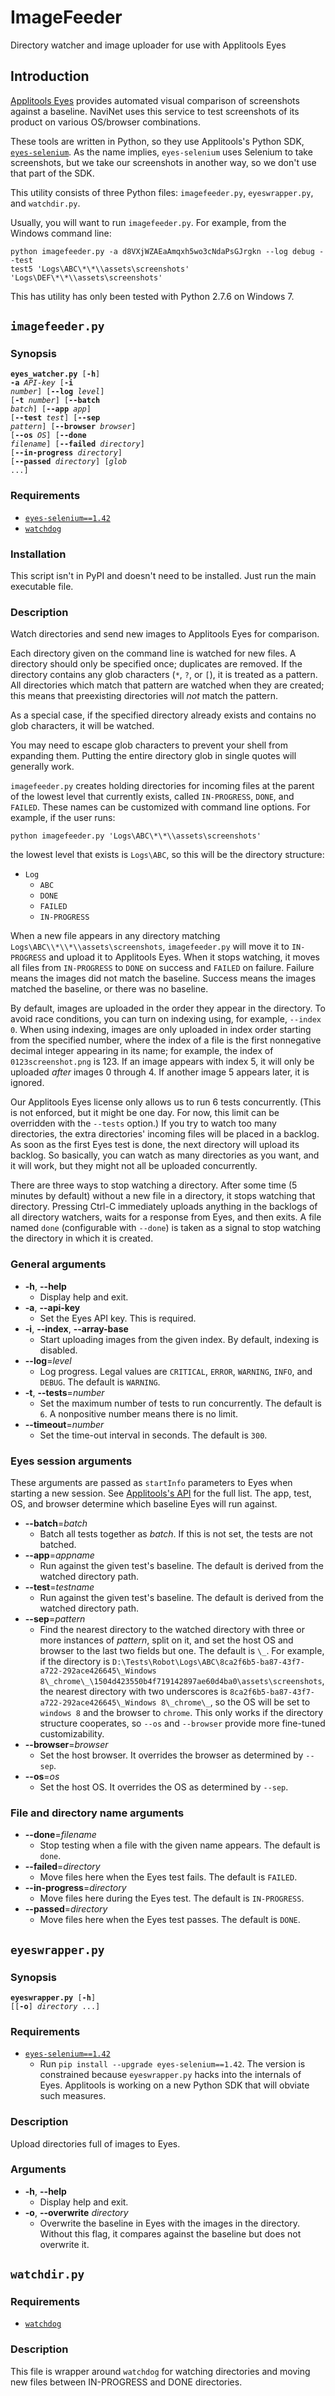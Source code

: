 # ImageFeeder

Directory watcher and image uploader for use with Applitools Eyes


## Introduction

[Applitools Eyes](http://applitools.com/) provides automated visual comparison
of screenshots against a baseline. NaviNet uses this service to test
screenshots of its product on various OS/browser combinations.

These tools are written in Python, so they use Applitools's Python SDK,
[`eyes-selenium`](https://pypi.python.org/pypi/eyes-selenium). As the name
implies, `eyes-selenium` uses Selenium to take screenshots, but we take our
screenshots in another way, so we don't use that part of the SDK.

This utility consists of three Python files: `imagefeeder.py`,
`eyeswrapper.py`, and `watchdir.py`.

Usually, you will want to run `imagefeeder.py`. For example, from the Windows
command line:

```
python imagefeeder.py -a d8VXjWZAEaAmqxh5wo3cNdaPsGJrgkn --log debug --test
test5 'Logs\ABC\*\*\\assets\screenshots' 'Logs\DEF\*\*\\assets\screenshots'
```

This has utility has only been tested with Python 2.7.6 on Windows 7.


## `imagefeeder.py`


### Synopsis

<code>**eyes\_watcher.py** [**-h**] **-a** _API-key_ [**-i** _number_]
[**--log** _level_] [**-t** _number_] [**--batch** _batch_] [**--app** _app_]
[**--test** _test_] [**--sep** _pattern_] [**--browser** _browser_] [**--os**
_OS_] [**--done** _filename_] [**--failed** _directory_] [**--in-progress**
_directory_] [**--passed** _directory_] [_glob_ ...]</code>


### Requirements

* [`eyes-selenium==1.42`](https://pypi.python.org/pypi/eyes-selenium/1.42)
* [`watchdog`](https://pypi.python.org/pypi/watchdog)


### Installation

This script isn't in PyPI and doesn't need to be installed. Just run the main
executable file.


### Description

Watch directories and send new images to Applitools Eyes for comparison.

Each directory given on the command line is watched for new files. A directory
should only be specified once; duplicates are removed. If the directory
contains any glob characters (`*`, `?`, or `[`), it is treated as a pattern.
All directories which match that pattern are watched when they are created;
this means that preexisting directories will _not_ match the pattern.

As a special case, if the specified directory already exists and contains no
glob characters, it will be watched.

You may need to escape glob characters to prevent your shell from expanding
them. Putting the entire directory glob in single quotes will generally work.

`imagefeeder.py` creates holding directories for incoming files at the parent
of the lowest level that currently exists, called `IN-PROGRESS`, `DONE`, and
`FAILED`. These names can be customized with command line options. For example,
if the user runs:

    python imagefeeder.py 'Logs\ABC\*\*\\assets\screenshots'

the lowest level that exists is `Logs\ABC`, so this will be the directory
structure:

* `Log`
  * `ABC`
  * `DONE`
  * `FAILED`
  * `IN-PROGRESS`


When a new file appears in any directory matching
`Logs\ABC\\*\\*\\assets\screenshots`, `imagefeeder.py` will move it to
`IN-PROGRESS` and upload it to Applitools Eyes. When it stops watching, it
moves all files from `IN-PROGRESS` to `DONE` on success and `FAILED` on
failure. Failure means the images did not match the baseline. Success means the
images matched the baseline, or there was no baseline.

By default, images are uploaded in the order they appear in the directory. To
avoid race conditions, you can turn on indexing using, for example, `--index
0`. When using indexing, images are only uploaded in index order starting from
the specified number, where the index of a file is the first nonnegative
decimal integer appearing in its name; for example, the index of
`0123screenshot.png` is 123. If an image appears with index 5, it will only be
uploaded _after_ images 0 through 4. If another image 5 appears later, it is
ignored.

Our Applitools Eyes license only allows us to run 6 tests concurrently. (This
is not enforced, but it might be one day. For now, this limit can be overridden
with the `--tests` option.) If you try to watch too many directories, the extra
directories' incoming files will be placed in a backlog. As soon as the first
Eyes test is done, the next directory will upload its backlog. So basically,
you can watch as many directories as you want, and it will work, but they might
not all be uploaded concurrently.


There are three ways to stop watching a directory. After some time (5 minutes
by default) without a new file in a directory, it stops watching that
directory. Pressing Ctrl-C immediately uploads anything in the backlogs of all
directory watchers, waits for a response from Eyes, and then exits. A file
named `done` (configurable with `--done`) is taken as a signal to stop watching
the directory in which it is created.


### General arguments

* **-h**, **--help**
    * Display help and exit.
* **-a**, **--api-key**
    * Set the Eyes API key. This is required.
* **-i**, **--index**, **--array-base**
    * Start uploading images from the given index. By default, indexing is
      disabled.
* **--log**=_level_
    * Log progress. Legal values are `CRITICAL`, `ERROR`, `WARNING`, `INFO`,
      and `DEBUG`. The default is `WARNING`.
* **-t**, **--tests**=_number_
    * Set the maximum number of tests to run concurrently. The default is `6`.
      A nonpositive number means there is no limit.
* **--timeout**=_number_
    * Set the time-out interval in seconds. The default is `300`.


### Eyes session arguments

These arguments are passed as `startInfo` parameters to Eyes when starting a
new session. See [Applitools's
API](https://eyes.applitools.com/api/json/metadata?op=StartNewSession) for
the full list. The app, test, OS, and browser determine which baseline Eyes
will run against.

* **--batch**=_batch_
    * Batch all tests together as _batch_. If this is not set, the tests are
      not batched.
* **--app**=_appname_
    * Run against the given test's baseline. The default is derived from the
      watched directory path.
* **--test**=_testname_
    * Run against the given test's baseline. The default is derived from the
      watched directory path.
* **--sep**=_pattern_
    * Find the nearest directory to the watched directory with three or more
      instances of _pattern_, split on it, and set the host OS and browser to
      the last two fields but one. The default is `\_`. For example, if the
      directory is
      `D:\Tests\Robot\Logs\ABC\8ca2f6b5-ba87-43f7-a722-292ace426645\_Windows
      8\_chrome\_\1504d423550b4f719142897ae60d4ba0\assets\screenshots`, the
      nearest directory with two underscores is
      `8ca2f6b5-ba87-43f7-a722-292ace426645\_Windows 8\_chrome\_`, so the OS
      will be set to `windows 8` and the browser to `chrome`. This only works
      if the directory structure cooperates, so `--os` and `--browser` provide
      more fine-tuned customizability.
* **--browser**=_browser_
    * Set the host browser. It overrides the browser as determined by `--sep`.
* **--os**=_os_
    * Set the host OS. It overrides the OS as determined by `--sep`.


### File and directory name arguments

* **--done**=_filename_
    * Stop testing when a file with the given name appears. The default is
      `done`.
* **--failed**=_directory_
    * Move files here when the Eyes test fails. The default is `FAILED`.
* **--in-progress**=_directory_
    * Move files here during the Eyes test. The default is `IN-PROGRESS`.
* **--passed**=_directory_
    * Move files here when the Eyes test passes. The default is `DONE`.


## `eyeswrapper.py`


### Synopsis

<code>**eyeswrapper.py** [**-h**] [[**-o**] _directory_ ...]</code>


### Requirements

* [`eyes-selenium==1.42`](https://pypi.python.org/pypi/eyes-selenium/1.42)
  * Run `pip install --upgrade eyes-selenium==1.42`. The version is constrained
    because `eyeswrapper.py` hacks into the internals of Eyes. Applitools is
    working on a new Python SDK that will obviate such measures.


### Description

Upload directories full of images to Eyes.


### Arguments

* **-h**, **--help**
    * Display help and exit.
* **-o**, **--overwrite** _directory_
    * Overwrite the baseline in Eyes with the images in the directory. Without
     this flag, it compares against the baseline but does not overwrite it.


## `watchdir.py`


### Requirements

* [`watchdog`](https://pypi.python.org/pypi/watchdog)


### Description

This file is wrapper around `watchdog` for watching directories and moving new
files between IN-PROGRESS and DONE directories.
